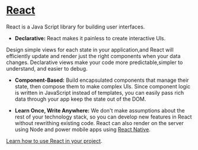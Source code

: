 # [React](https://reactjs.org/)

React is a Java Script library for building user interfaces.

  * **Declarative:** React makes it painless to create interactive Uls.
  
  Design simple views for each state in your application,and React will efficiently update and render just the right components when your data changes. Declarative views make your code more predictable,simpler to understand, and easier to debug.

  * **Component-Based:** Build encapsulated components that manage their state, then compose them to make complex Uls. Since component logic is written in JavaScript instead of templates, you can easily pass rich data through your app keep the state out of the DOM.

  * **Learn Once, Write Anywhere:** We don't make assumptions about the rest of your technology stack, so you can develop new features in React without rewrithing existing code. React can also render on the server using Node and power mobile apps using [React Native](https://reactnative.dev/).

  [Learn how to use React in your project](https://reactjs.org/docs/getting-started.html).

